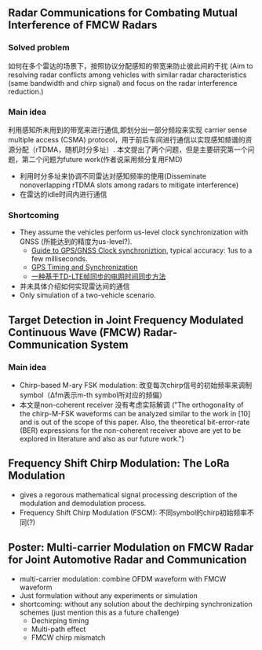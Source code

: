 ## Radar Communications for Combating Mutual Interference of FMCW Radars
### Solved problem
如何在多个雷达的场景下，按照协议分配感知的带宽来防止彼此间的干扰 (Aim to resolving radar conflicts among vehicles with similar radar characteristics (same bandwidth and chirp signal) and focus on the radar interference reduction.)
### Main idea
利用感知所未用到的带宽来进行通信,即划分出一部分频段来实现 carrier sense multiple access (CSMA) protocol，用于前后车间进行通信以实现感知频谱的资源分配（rTDMA，随机时分多址）. 本文提出了两个问题，但是主要研究第一个问题，第二个问题为future work(作者说采用频分复用FMD)
  - 利用时分多址来协调不同雷达对感知频率的使用(Disseminate nonoverlapping rTDMA slots among radars to mitigate interference)
  - 在雷达的idle时间内进行通信
### Shortcoming
  - They assume the vehicles perform us-level clock synchronization with GNSS (所能达到的精度为us-level?). 
    - [Guide to GPS/GNSS Clock synchroniztion](https://www.orolia.com/resources/blog/david-sohn/2020/guide-gpsgnss-clock-synchronization), typical accuracy: 1us to a few milliseconds.
    - [GPS Timing and Synchronization](https://www.gps.gov/applications/timing/)
    - [一种基于TD-LTE帧同步的电网时间同步方法](http://html.rhhz.net/buptjournal/html/20170121.htm)
  - 并未具体介绍如何实现雷达间的通信
  - Only simulation of a two-vehicle scenario.
## Target Detection in Joint Frequency Modulated Continuous Wave (FMCW) Radar-Communication System
### Main idea
- Chirp-based M-ary FSK modulation: 改变每次chirp信号的初始频率来调制symbol（Δfm表示m-th symbol所对应的频偏）
- 本文是non-coherent receiver 没有考虑实际解调 ("The orthogonality of the chirp-M-FSK waveforms can be analyzed similar to the work in [10] and is out of the scope of this paper. Also, the theoretical bit-error-rate (BER) expressions for the non-coherent receiver above are yet to be explored in literature and also as our future work.")

## Frequency Shift Chirp Modulation: The LoRa Modulation
- gives a regorous mathematical signal processing description of the modulation and demodulation process.
- Frequency Shift Chirp Modulation (FSCM): 不同symbol的chirp初始频率不同(?)

## Poster: Multi-carrier Modulation on FMCW Radar for Joint Automotive Radar and Communication
- multi-carrier modulation: combine OFDM waveform with FMCW waveform 
- Just formulation without any experiments or simulation
- shortcoming: without any solution about the dechirping synchronization schemes (just mention this as a future challenge)
  - Dechirping timing
  - Multi-path effect
  - FMCW chirp mismatch
